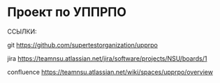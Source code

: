 # Проект по УППРПО

ССЫЛКИ:
 
 git
https://github.com/supertestorganization/upprpo

jira
https://teamnsu.atlassian.net/jira/software/projects/NSU/boards/1

confluence
https://teamnsu.atlassian.net/wiki/spaces/upprpo/overview
